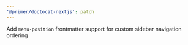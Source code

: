 ```yaml
---
'@primer/doctocat-nextjs': patch
---
```


Add `menu-position` frontmatter support for custom sidebar navigation ordering
